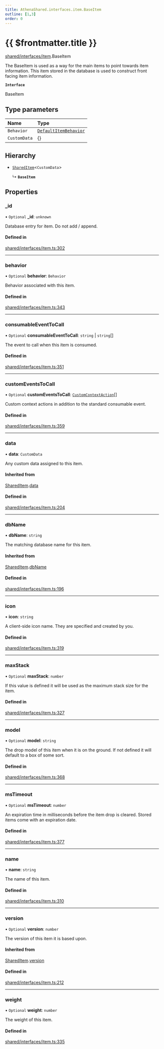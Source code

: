 ```yaml
---
title: AthenaShared.interfaces.item.BaseItem
outline: [1,3]
order: 0
---
```


# {{ $frontmatter.title }}


[shared/interfaces/item](../modules/shared_interfaces_item.md).BaseItem

The BaseItem is used as a way for the main items to point towards item information.
This item stored in the database is used to construct front facing item information.

**`Interface`**

BaseItem

## Type parameters

| Name | Type |
| :------ | :------ |
| `Behavior` | [`DefaultItemBehavior`](shared_interfaces_item_DefaultItemBehavior.md) |
| `CustomData` | {} |

## Hierarchy

- [`SharedItem`](shared_interfaces_item_SharedItem.md)<`CustomData`\>

  ↳ **`BaseItem`**

## Properties

### \_id

• `Optional` **\_id**: `unknown`

Database entry for item. Do not add / append.

#### Defined in

[shared/interfaces/item.ts:302](https://github.com/Stuyk/altv-athena/blob/d9b1cbb/src/core/shared/interfaces/item.ts#L302)

___

### behavior

• `Optional` **behavior**: `Behavior`

Behavior associated with this item.

#### Defined in

[shared/interfaces/item.ts:343](https://github.com/Stuyk/altv-athena/blob/d9b1cbb/src/core/shared/interfaces/item.ts#L343)

___

### consumableEventToCall

• `Optional` **consumableEventToCall**: `string` \| `string`[]

The event to call when this item is consumed.

#### Defined in

[shared/interfaces/item.ts:351](https://github.com/Stuyk/altv-athena/blob/d9b1cbb/src/core/shared/interfaces/item.ts#L351)

___

### customEventsToCall

• `Optional` **customEventsToCall**: [`CustomContextAction`](shared_interfaces_item_CustomContextAction.md)[]

Custom context actions in addition to the standard consumable event.

#### Defined in

[shared/interfaces/item.ts:359](https://github.com/Stuyk/altv-athena/blob/d9b1cbb/src/core/shared/interfaces/item.ts#L359)

___

### data

• **data**: `CustomData`

Any custom data assigned to this item.

#### Inherited from

[SharedItem](shared_interfaces_item_SharedItem.md).[data](shared_interfaces_item_SharedItem.md#data)

#### Defined in

[shared/interfaces/item.ts:204](https://github.com/Stuyk/altv-athena/blob/d9b1cbb/src/core/shared/interfaces/item.ts#L204)

___

### dbName

• **dbName**: `string`

The matching database name for this item.

#### Inherited from

[SharedItem](shared_interfaces_item_SharedItem.md).[dbName](shared_interfaces_item_SharedItem.md#dbName)

#### Defined in

[shared/interfaces/item.ts:196](https://github.com/Stuyk/altv-athena/blob/d9b1cbb/src/core/shared/interfaces/item.ts#L196)

___

### icon

• **icon**: `string`

A client-side icon name.
They are specified and created by you.

#### Defined in

[shared/interfaces/item.ts:319](https://github.com/Stuyk/altv-athena/blob/d9b1cbb/src/core/shared/interfaces/item.ts#L319)

___

### maxStack

• `Optional` **maxStack**: `number`

If this value is defined it will be used as the maximum stack size for the item.

#### Defined in

[shared/interfaces/item.ts:327](https://github.com/Stuyk/altv-athena/blob/d9b1cbb/src/core/shared/interfaces/item.ts#L327)

___

### model

• `Optional` **model**: `string`

The drop model of this item when it is on the ground.
If not defined it will default to a box of some sort.

#### Defined in

[shared/interfaces/item.ts:368](https://github.com/Stuyk/altv-athena/blob/d9b1cbb/src/core/shared/interfaces/item.ts#L368)

___

### msTimeout

• `Optional` **msTimeout**: `number`

An expiration time in milliseconds before the item drop is cleared.
Stored items come with an expiration date.

#### Defined in

[shared/interfaces/item.ts:377](https://github.com/Stuyk/altv-athena/blob/d9b1cbb/src/core/shared/interfaces/item.ts#L377)

___

### name

• **name**: `string`

The name of this item.

#### Defined in

[shared/interfaces/item.ts:310](https://github.com/Stuyk/altv-athena/blob/d9b1cbb/src/core/shared/interfaces/item.ts#L310)

___

### version

• `Optional` **version**: `number`

The version of this item it is based upon.

#### Inherited from

[SharedItem](shared_interfaces_item_SharedItem.md).[version](shared_interfaces_item_SharedItem.md#version)

#### Defined in

[shared/interfaces/item.ts:212](https://github.com/Stuyk/altv-athena/blob/d9b1cbb/src/core/shared/interfaces/item.ts#L212)

___

### weight

• `Optional` **weight**: `number`

The weight of this item.

#### Defined in

[shared/interfaces/item.ts:335](https://github.com/Stuyk/altv-athena/blob/d9b1cbb/src/core/shared/interfaces/item.ts#L335)
